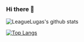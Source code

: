 ### Hi there 👋

<!--
**LeagueLugas/LeagueLugas** is a ✨ _special_ ✨ repository because its `README.md` (this file) appears on your GitHub profile.

Here are some ideas to get you started:

- 🔭 I’m currently working on ...
- 🌱 I’m currently learning ...
- 👯 I’m looking to collaborate on ...
- 🤔 I’m looking for help with ...
- 💬 Ask me about ...
- 📫 How to reach me: ...
- 😄 Pronouns: ...
- ⚡ Fun fact: ...
-->

![LeagueLugas's github stats](https://github-readme-stats.vercel.app/api?username=LeagueLugas&show_icons=true&theme=dracula&custom_title=LeagueLugas의%20개쩌는%20상태)

[![Top Langs](https://github-readme-stats.vercel.app/api/top-langs/?username=LeagueLugas&layout=compact)](https://github.com/anuraghazra/github-readme-stats)

